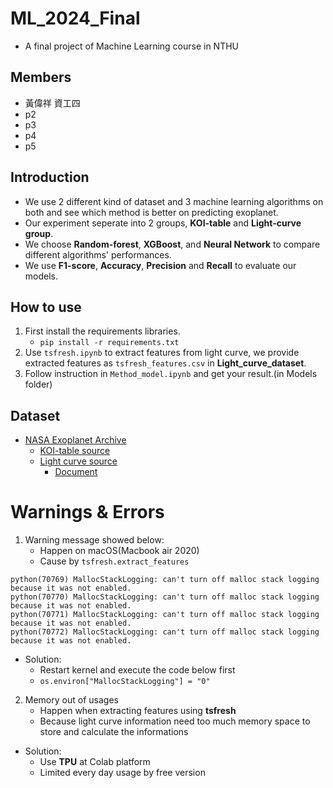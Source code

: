 # ML_2024_Final
- A final project of Machine Learning course in NTHU

## **Members**
- 黃偉祥 資工四
- p2
- p3
- p4
- p5

## **Introduction**
- We use 2 different kind of dataset and 3 machine learning algorithms on both and see which method is better on predicting exoplanet. 
- Our experiment seperate into 2 groups, **KOI-table** and **Light-curve group**.
- We choose **Random-forest**, **XGBoost**, and **Neural Network** to compare different algorithms' performances.
- We use **F1-score**, **Accuracy**, **Precision** and **Recall** to evaluate our models.

## **How to use**
1. First install the requirements libraries.
    - `pip install -r requirements.txt`
2. Use `tsfresh.ipynb` to extract features from light curve, we provide extracted features as `tsfresh_features.csv` in **Light_curve_dataset**.
3. Follow instruction in `Method_model.ipynb` and get your result.(in Models folder)

## **Dataset**
- [NASA Exoplanet Archive](https://exoplanetarchive.ipac.caltech.edu/index.html)
    - [KOI-table source](https://exoplanetarchive.ipac.caltech.edu/cgi-bin/TblView/nph-tblView?app=ExoTbls&config=q1_q17_dr25_sup_koi)
    - [Light curve source](https://exoplanetarchive.ipac.caltech.edu/docs/Kepler_KOI_docs.html)
        - [Document](https://exoplanetarchive.ipac.caltech.edu/docs/KSCI-19113-001.pdf)
    


# **Warnings & Errors**
1. Warning message showed below:
    - Happen on macOS(Macbook air 2020)
    - Cause by `tsfresh.extract_features`
```
python(70769) MallocStackLogging: can't turn off malloc stack logging because it was not enabled.
python(70770) MallocStackLogging: can't turn off malloc stack logging because it was not enabled.
python(70771) MallocStackLogging: can't turn off malloc stack logging because it was not enabled.
python(70772) MallocStackLogging: can't turn off malloc stack logging because it was not enabled.
```
- Solution:
    - Restart kernel and execute the code below first
    - `os.environ["MallocStackLogging"] = "0"`

2. Memory out of usages
    - Happen when extracting features using **tsfresh**
    - Because light curve information need too much memory space to store and calculate the informations
- Solution:
    - Use **TPU** at Colab platform
    - Limited every day usage by free version